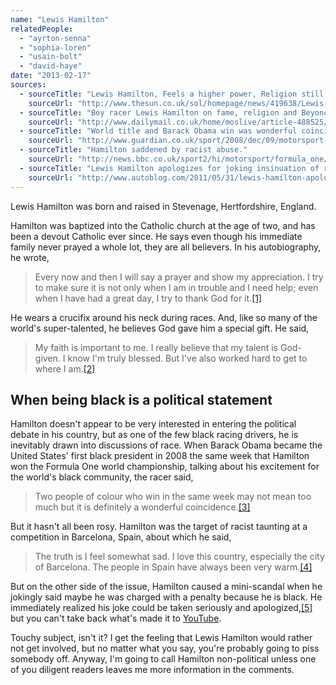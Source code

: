 ```yaml
---
name: "Lewis Hamilton"
relatedPeople:
  - "ayrton-senna"
  - "sophia-loren"
  - "usain-bolt"
  - "david-haye"
date: "2013-02-17"
sources:
  - sourceTitle: "Lewis Hamilton, Feels a higher power, Religion still influences him."
    sourceUrl: "http://www.thesun.co.uk/sol/homepage/news/419638/Lewis-Hamilton-Feels-a-higher-power-Religion-still-influences-him.html"
  - sourceTitle: "Boy racer Lewis Hamilton on fame, religion and Beyonce."
    sourceUrl: "http://www.dailymail.co.uk/home/moslive/article-488525/Boy-racer-Lewis-Hamilton-fame-religion-Beyonce.html"
  - sourceTitle: "World title and Barack Obama win was wonderful coincidence, says Lewis Hamilton."
    sourceUrl: "http://www.guardian.co.uk/sport/2008/dec/09/motorsport-formula-one-lewis-hamilton"
  - sourceTitle: "Hamilton saddened by racist abuse."
    sourceUrl: "http://news.bbc.co.uk/sport2/hi/motorsport/formula_one/7225523.stm"
  - sourceTitle: "Lewis Hamilton apologizes for joking insinuation of racism after Monaco GP penalty."
    sourceUrl: "http://www.autoblog.com/2011/05/31/lewis-hamilton-apologizes-for-joking-insinuation-of-racism-after/"
---
```


Lewis Hamilton was born and raised in Stevenage, Hertfordshire, England.

Hamilton was baptized into the Catholic church at the age of two, and has been a devout Catholic ever since. He says even though his immediate family never prayed a whole lot, they are all believers. In his autobiography, he wrote,

>Every now and then I will say a prayer and show my appreciation. I try to make sure it is not only when I am in trouble and I need help; even when I have had a great day, I try to thank God for it.<a class="source-citation" href="#http://www.thesun.co.uk/sol/homepage/news/419638/Lewis-Hamilton-Feels-a-higher-power-Religion-still-influences-him.html" title="Lewis Hamilton, Feels a higher power, Religion still influences him.">[1]</a>

He wears a crucifix around his neck during races. And, like so many of the world's super-talented, he believes God gave him a special gift. He said,

>My faith is important to me. I really believe that my talent is God-given. I know I'm truly blessed. But I've also worked hard to get to where I am.<a class="source-citation" href="#http://www.dailymail.co.uk/home/moslive/article-488525/Boy-racer-Lewis-Hamilton-fame-religion-Beyonce.html" title="Boy racer Lewis Hamilton on fame, religion and Beyonce.">[2]</a>

## 

## When being black is a political statement

Hamilton doesn't appear to be very interested in entering the political debate in his country, but as one of the few black racing drivers, he is inevitably drawn into discussions of race. When Barack Obama became the United States' first black president in 2008 the same week that Hamilton won the Formula One world championship, talking about his excitement for the world's black community, the racer said,

>Two people of colour who win in the same week may not mean too much but it is definitely a wonderful coincidence.<a class="source-citation" href="#http://www.guardian.co.uk/sport/2008/dec/09/motorsport-formula-one-lewis-hamilton" title="World title and Barack Obama win was wonderful coincidence, says Lewis Hamilton.">[3]</a>

But it hasn't all been rosy. Hamilton was the target of racist taunting at a competition in Barcelona, Spain, about which he said,

>The truth is I feel somewhat sad. I love this country, especially the city of Barcelona. The people in Spain have always been very warm.<a class="source-citation" href="#http://news.bbc.co.uk/sport2/hi/motorsport/formula_one/7225523.stm" title="Hamilton saddened by racist abuse.">[4]</a>

But on the other side of the issue, Hamilton caused a mini-scandal when he jokingly said maybe he was charged with a penalty because he is black. He immediately realized his joke could be taken seriously and apologized,<a class="source-citation" href="#http://www.autoblog.com/2011/05/31/lewis-hamilton-apologizes-for-joking-insinuation-of-racism-after/" title="Lewis Hamilton apologizes for joking insinuation of racism after Monaco GP penalty.">[5]</a> but you can't take back what's made it to [YouTube](http://www.youtube.com/watch?v=7hqwAFnV580).

Touchy subject, isn't it? I get the feeling that Lewis Hamilton would rather not get involved, but no matter what you say, you're probably going to piss somebody off. Anyway, I'm going to call Hamilton non-political unless one of you diligent readers leaves me more information in the comments.